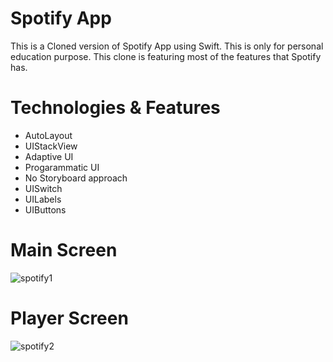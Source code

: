 # Spotify App 
This is a Cloned version of Spotify App using Swift. 
This is only for personal education purpose. This clone is featuring most of the features that Spotify has.



# Technologies & Features 
- AutoLayout
- UIStackView
- Adaptive UI
- Progarammatic UI
- No Storyboard approach
- UISwitch
- UILabels
- UIButtons


# Main Screen
![spotify1](https://user-images.githubusercontent.com/89012665/179398647-54a9c22d-54e3-487c-be3b-f70d284853fb.jpg)
# Player Screen
![spotify2](https://user-images.githubusercontent.com/89012665/179398651-a857b45d-5244-4ddf-affa-2d808be163ce.jpg)
